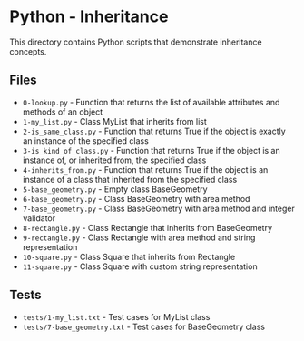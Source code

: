 # Python - Inheritance

This directory contains Python scripts that demonstrate inheritance concepts.

## Files

- `0-lookup.py` - Function that returns the list of available attributes and methods of an object
- `1-my_list.py` - Class MyList that inherits from list
- `2-is_same_class.py` - Function that returns True if the object is exactly an instance of the specified class
- `3-is_kind_of_class.py` - Function that returns True if the object is an instance of, or inherited from, the specified class
- `4-inherits_from.py` - Function that returns True if the object is an instance of a class that inherited from the specified class
- `5-base_geometry.py` - Empty class BaseGeometry
- `6-base_geometry.py` - Class BaseGeometry with area method
- `7-base_geometry.py` - Class BaseGeometry with area method and integer validator
- `8-rectangle.py` - Class Rectangle that inherits from BaseGeometry
- `9-rectangle.py` - Class Rectangle with area method and string representation
- `10-square.py` - Class Square that inherits from Rectangle
- `11-square.py` - Class Square with custom string representation

## Tests

- `tests/1-my_list.txt` - Test cases for MyList class
- `tests/7-base_geometry.txt` - Test cases for BaseGeometry class